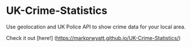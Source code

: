 # UK-Crime-Statistics

Use geolocation and UK Police API to show crime data for your local area.

Check it out [here!] (https://markprwyatt.github.io/UK-Crime-Statistics/)

